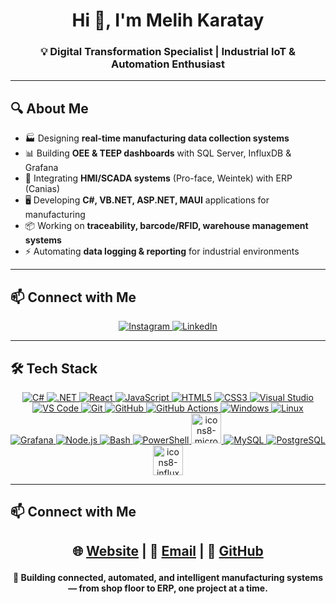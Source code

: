<h1 align="center">Hi 👋, I'm Melih Karatay</h1>
<h3 align="center">💡 Digital Transformation Specialist | Industrial IoT & Automation Enthusiast</h3>

---

## 🔍 About Me
- 🏭 Designing **real-time manufacturing data collection systems**  
- 📊 Building **OEE & TEEP dashboards** with SQL Server, InfluxDB & Grafana  
- 🔌 Integrating **HMI/SCADA systems** (Pro-face, Weintek) with ERP (Canias)  
- 🖥️ Developing **C#, VB.NET, ASP.NET, MAUI** applications for manufacturing  
- 📦 Working on **traceability, barcode/RFID, warehouse management systems**  
- ⚡ Automating **data logging & reporting** for industrial environments  

---

## 📫 Connect with Me

<p align="center">
  <a href="https://instagram.com/melihkaratay" title="Instagram - Melih Karatay">
    <img src="https://skillicons.dev/icons?i=instagram" alt="Instagram" />
  </a>
  <a href="https://tr.linkedin.com/in/melih-karatay-1ab035b9" title="LinkedIn - Melih Karatay">
    <img src="https://skillicons.dev/icons?i=linkedin" alt="LinkedIn" />
  </a>
</p>

---

## 🛠️ Tech Stack
<p align="center">
  <a href="https://learn.microsoft.com/dotnet/csharp/">
    <img src="https://skillicons.dev/icons?i=cs" alt="C#" />
  </a>
  <a href="https://dotnet.microsoft.com/">
    <img src="https://skillicons.dev/icons?i=dotnet" alt=".NET" />
  </a>
  <a href="https://react.dev/">
    <img src="https://skillicons.dev/icons?i=react" alt="React" />
  </a>
  <a href="https://developer.mozilla.org/docs/Web/JavaScript">
    <img src="https://skillicons.dev/icons?i=js" alt="JavaScript" />
  </a>
  <a href="https://developer.mozilla.org/docs/Web/HTML">
    <img src="https://skillicons.dev/icons?i=html" alt="HTML5" />
  </a>
  <a href="https://developer.mozilla.org/docs/Web/CSS">
    <img src="https://skillicons.dev/icons?i=css" alt="CSS3" />
  </a>
  <a href="https://visualstudio.microsoft.com/">
    <img src="https://skillicons.dev/icons?i=visualstudio" alt="Visual Studio" />
  </a>
  <a href="https://code.visualstudio.com/">
    <img src="https://skillicons.dev/icons?i=vscode" alt="VS Code" />
  </a>
  <a href="https://git-scm.com/">
    <img src="https://skillicons.dev/icons?i=git" alt="Git" />
  </a>
  <a href="https://github.com/">
    <img src="https://skillicons.dev/icons?i=github" alt="GitHub" />
  </a>
  <a href="https://docs.github.com/actions">
    <img src="https://skillicons.dev/icons?i=githubactions" alt="GitHub Actions" />
  </a>
  <a href="https://www.microsoft.com/windows">
    <img src="https://skillicons.dev/icons?i=windows" alt="Windows" />
  </a>
  <a href="https://www.linux.org/">
    <img src="https://skillicons.dev/icons?i=linux" alt="Linux" />
  </a>
  <a href="https://grafana.com/">
    <img src="https://skillicons.dev/icons?i=grafana" alt="Grafana" />
  </a>
  <a href="https://nodejs.org/">
    <img src="https://skillicons.dev/icons?i=nodejs" alt="Node.js" />
  </a>
  <a href="https://www.gnu.org/software/bash/">
    <img src="https://skillicons.dev/icons?i=bash" alt="Bash" />
  </a>
  <a href="https://learn.microsoft.com/powershell/">
    <img src="https://skillicons.dev/icons?i=powershell" alt="PowerShell" />
  </a>
  <a href="https://www.microsoft.com/sql-server/">
    <img width="48" height="48" alt="icons8-microsoft-sql-server-48" src="https://github.com/user-attachments/assets/4a784d26-67d0-4f85-a9bf-4322e41c0af8" />
  </a>
  <a href="https://www.mysql.com/">
    <img src="https://skillicons.dev/icons?i=mysql" alt="MySQL" />
  </a>
  <a href="https://www.postgresql.org/">
    <img src="https://skillicons.dev/icons?i=postgres" alt="PostgreSQL" />
  </a>
  <a href="https://www.influxdata.com/">
   <img width="48" height="48" alt="icons8-influxdb-64" src="https://github.com/user-attachments/assets/cdbf5575-bb50-4947-9fd0-bb1afabeb76a" />
  </a>
</p>


---

## 📫 Connect with Me
<h2> 
<p align="center">
  🌐 <a href="https://www.melihkaratay.com">Website</a> |
  📧 <a href="mailto:melihkaratay@gmail.com">Email</a> | 
  🔗 <a href="https://github.com/melihkaratay">GitHub</a>
</p>
</h2>



<p align="center"><b>🚀 Building connected, automated, and intelligent manufacturing systems — from shop floor to ERP, one project at a time.</b></p>
